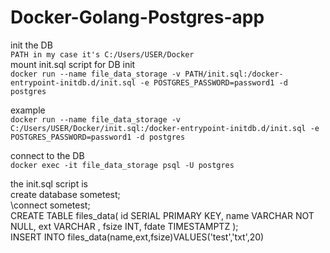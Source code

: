 # Docker-Golang-Postgres-app

init the DB  
`PATH in my case it's C:/Users/USER/Docker`  
mount init.sql script for DB init  
`docker run --name file_data_storage -v PATH/init.sql:/docker-entrypoint-initdb.d/init.sql -e POSTGRES_PASSWORD=password1 -d postgres`

example  
`docker run --name file_data_storage -v C:/Users/USER/Docker/init.sql:/docker-entrypoint-initdb.d/init.sql -e POSTGRES_PASSWORD=password1 -d postgres`

connect to the DB  
`docker exec -it file_data_storage psql -U postgres`

the init.sql script is  
create database sometest;  
\connect sometest;  
CREATE TABLE files_data(
   id SERIAL PRIMARY KEY,
   name VARCHAR NOT NULL,
   ext VARCHAR ,
   fsize INT,
   fdate TIMESTAMPTZ
);  
INSERT INTO files_data(name,ext,fsize)VALUES('test','txt',20)
